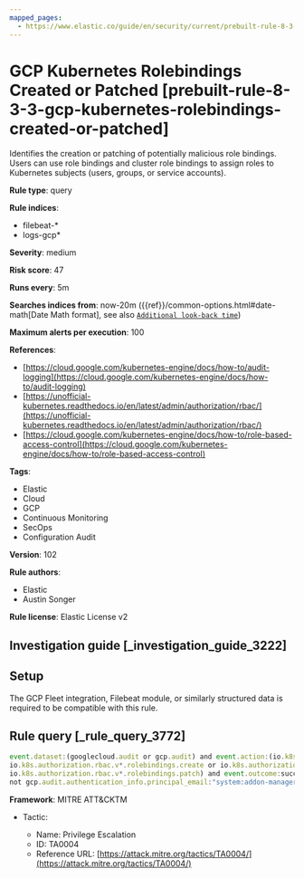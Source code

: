 ```yaml
---
mapped_pages:
  - https://www.elastic.co/guide/en/security/current/prebuilt-rule-8-3-3-gcp-kubernetes-rolebindings-created-or-patched.html
---
```


# GCP Kubernetes Rolebindings Created or Patched [prebuilt-rule-8-3-3-gcp-kubernetes-rolebindings-created-or-patched]

Identifies the creation or patching of potentially malicious role bindings. Users can use role bindings and cluster role bindings to assign roles to Kubernetes subjects (users, groups, or service accounts).

**Rule type**: query

**Rule indices**:

* filebeat-*
* logs-gcp*

**Severity**: medium

**Risk score**: 47

**Runs every**: 5m

**Searches indices from**: now-20m ({{ref}}/common-options.html#date-math[Date Math format], see also [`Additional look-back time`](docs-content://solutions/security/detect-and-alert/create-detection-rule.md#rule-schedule))

**Maximum alerts per execution**: 100

**References**:

* [https://cloud.google.com/kubernetes-engine/docs/how-to/audit-logging](https://cloud.google.com/kubernetes-engine/docs/how-to/audit-logging)
* [https://unofficial-kubernetes.readthedocs.io/en/latest/admin/authorization/rbac/](https://unofficial-kubernetes.readthedocs.io/en/latest/admin/authorization/rbac/)
* [https://cloud.google.com/kubernetes-engine/docs/how-to/role-based-access-control](https://cloud.google.com/kubernetes-engine/docs/how-to/role-based-access-control)

**Tags**:

* Elastic
* Cloud
* GCP
* Continuous Monitoring
* SecOps
* Configuration Audit

**Version**: 102

**Rule authors**:

* Elastic
* Austin Songer

**Rule license**: Elastic License v2

## Investigation guide [_investigation_guide_3222]

## Setup

The GCP Fleet integration, Filebeat module, or similarly structured data is required to be compatible with this rule.

## Rule query [_rule_query_3772]

```js
event.dataset:(googlecloud.audit or gcp.audit) and event.action:(io.k8s.authorization.rbac.v*.clusterrolebindings.create or
io.k8s.authorization.rbac.v*.rolebindings.create or io.k8s.authorization.rbac.v*.clusterrolebindings.patch or
io.k8s.authorization.rbac.v*.rolebindings.patch) and event.outcome:success and
not gcp.audit.authentication_info.principal_email:"system:addon-manager"
```

**Framework**: MITRE ATT&CKTM

* Tactic:

    * Name: Privilege Escalation
    * ID: TA0004
    * Reference URL: [https://attack.mitre.org/tactics/TA0004/](https://attack.mitre.org/tactics/TA0004/)



